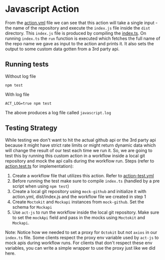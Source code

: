 # Javascript Action

From the [action.yml](action.yml) file we can see that this action will take a single input - the name of the repository and execute the `index.js` file inside the `dist` directory. This `index.js` file is produced by compiling the [index.ts](index.ts). On running `index.ts` the `run` function is executed which fetches the full name of the repo name we gave as input to the action and prints it. It also sets the output to some custom data gotten from a 3rd party api.

## Running tests

Without log file

```
npm test
```

With log file

```
ACT_LOG=true npm test
```
The above produces a log file called `javascript.log`

## Testing Strategy

While testing we don't want to hit the actual github api or the 3rd party api because it might have strict rate limits or might return dynamic data which will change the result of our test each time we run it.
So, we are going to test this by running this custom action in a workflow inside a local git repository and mock the api calls during the workflow run.
Steps (refer to [action.test.ts](test/action.test.ts) for implementation):  
1. Create a workflow file that utilizes this action. Refer to [action-test.yml](test/action-test.yml)
2. Before running the test make sure to compile `index.ts` (handled by a pre script when using `npm test`)
3. Create a local git repository using `mock-github` and initialize it with action.yml, dist/index.js and the workflow file we created in step 1
4. Create `Moctokit` and `Mockapi` instances from `mock-github`. Set the schema for `Mockapi`
5. Use `act-js` to run the workflow inside the local git repository. Make sure to set the `mockApi` field and pass in the mocks using `Moctokit` and `Mockapi`. 

Note: Notice how we needed to set a proxy for `Octokit` but not `axios` in our `index.ts` file. Some clients respect the proxy env variable used by `act-js` to mock apis during workflow runs. For clients that don't respect these env variables, you can write a simple wrapper to use the proxy just like we did here.